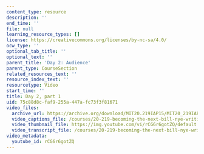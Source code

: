 ```yaml
---
content_type: resource
description: ''
end_time: ''
file: null
learning_resource_types: []
license: https://creativecommons.org/licenses/by-nc-sa/4.0/
ocw_type: ''
optional_tab_title: ''
optional_text: ''
parent_title: 'Day 2: Audience'
parent_type: CourseSection
related_resources_text: ''
resource_index_text: ''
resourcetype: Video
start_time: ''
title: Day 2, part 1
uid: 75c88d8c-faf9-255a-447a-fc73f3f81671
video_files:
  archive_url: https://archive.org/download/MIT20.219IAP15/MIT20_219IAP15_D02P1_300k.mp4
  video_captions_file: /courses/20-219-becoming-the-next-bill-nye-writing-and-hosting-the-educational-show-january-iap-2015/db4f156f373e5b0d840452927647defa_rCG6r6gotZQ.vtt
  video_thumbnail_file: https://img.youtube.com/vi/rCG6r6gotZQ/default.jpg
  video_transcript_file: /courses/20-219-becoming-the-next-bill-nye-writing-and-hosting-the-educational-show-january-iap-2015/fcd9568dc6cfb8c53c1b5e23b6b6d51a_rCG6r6gotZQ.pdf
video_metadata:
  youtube_id: rCG6r6gotZQ
---
```

